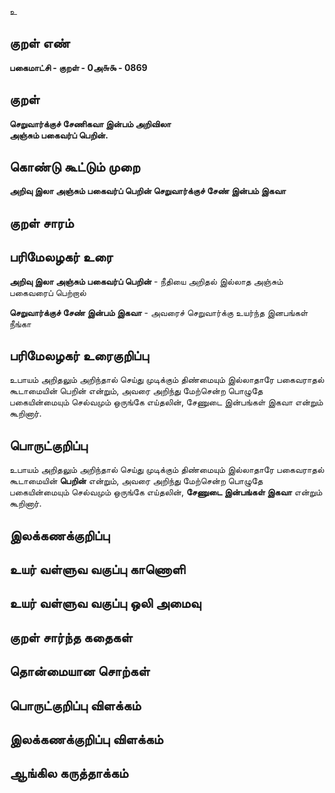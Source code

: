 உ

## குறள் எண் 

**பகைமாட்சி - குறள் - 0அ௬௯ - 0869**

## குறள் 

**செறுவார்க்குச் சேணிகவா இன்பம் அறிவிலா  
அஞ்சும் பகைவர்ப் பெறின்.**

## கொண்டு கூட்டும் முறை

**அறிவு இலா அஞ்சும் பகைவர்ப் பெறின் செறுவார்க்குச் சேண் இன்பம் இகவா**

## குறள் சாரம் 


## பரிமேலழகர் உரை

**அறிவு இலா அஞ்சும் பகைவர்ப் பெறின்** - நீதியை அறிதல் இல்லாத அஞ்சும் பகைவரைப் பெற்றால்

**செறுவார்க்குச் சேண் இன்பம் இகவா** - அவரைச் செறுவார்க்கு உயர்ந்த இனபங்கள் நீங்கா 

## பரிமேலழகர் உரைகுறிப்பு   

உபாயம் அறிதலும் அறிந்தால் செய்து முடிக்கும் திண்மையும் இல்லாதாரே பகைவராதல் கூடாமையின் பெறின் என்றும், அவரை அறிந்து மேற்சென்ற பொழுதே பகையின்மையும் செல்வமும் ஒருங்கே எய்தலின், சேணுடை இன்பங்கள் இகவா என்றும் கூறினார்.

## பொருட்குறிப்பு 

உபாயம் அறிதலும் அறிந்தால் செய்து முடிக்கும் திண்மையும் இல்லாதாரே பகைவராதல் கூடாமையின் **பெறின்** என்றும், அவரை அறிந்து மேற்சென்ற பொழுதே பகையின்மையும் செல்வமும் ஒருங்கே எய்தலின், **சேணுடை இன்பங்கள் இகவா** என்றும் கூறினார்.

## இலக்கணக்குறிப்பு  


## உயர் வள்ளுவ வகுப்பு காணொளி


## உயர் வள்ளுவ வகுப்பு ஒலி அமைவு 

 
## குறள் சார்ந்த கதைகள் 


## தொன்மையான சொற்கள்


## பொருட்குறிப்பு விளக்கம்


## இலக்கணக்குறிப்பு விளக்கம்


## ஆங்கில கருத்தாக்கம் 


